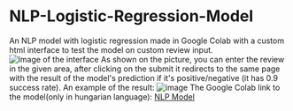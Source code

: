 # NLP-Logistic-Regression-Model
An NLP model with logistic regression made in Google Colab with a custom html interface to test the model on custom review input.
![Image of the interface](https://github.com/user-attachments/assets/64380022-a533-4bd9-b53f-770645affd54)
As shown on the picture, you can enter the review in the given area, after clicking on the submit it redirects to the same page with the result of the model's prediction if it's positive/negative (it has 0.9 success rate).
An example of the result:
![image](https://github.com/user-attachments/assets/ba4f296f-32df-44a6-ab15-02f118cfda9f)
The Google Colab link to the model(only in hungarian language):
[NLP Model](https://colab.research.google.com/drive/15YUhznD5QW6HpUjkSDVeQ9fTaNdcXWzr#scrollTo=tYj-8qQ6gWny)

